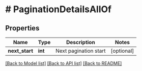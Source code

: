 # # PaginationDetailsAllOf

## Properties

Name | Type | Description | Notes
------------ | ------------- | ------------- | -------------
**next_start** | **int** | Next pagination start | [optional]

[[Back to Model list]](../README.md#documentation-for-models) [[Back to API list]](../README.md#documentation-for-api-endpoints) [[Back to README]](../README.md)
